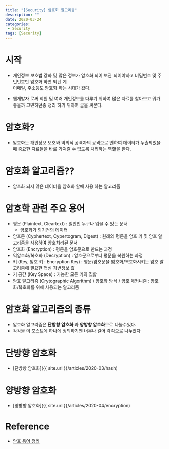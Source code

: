 ```yaml
---
title: "[Security] 암호화 알고리즘"
description: ""
date: 2020-03-24
categories:
 - Security
tags: [Security]
---
```



# 시작
- 개인정보 보호법 강화 및 많은 정보가 암호화 되어 보관 되어야하고 비밀번호 및 주민번호만 암호화 하면 되던 게<br>
  이메일, 주소등도 암호화 하는 시대가 왔다.<br>

- 웹개발자 로써 회원 및 여러 개인정보를 다루기 위하여 많은 자료를 찾아보고 뭐가 좋을까 고민하던중 정리 하기 위하여 글을 써본다.


# 암호화?
- 암호화는 개인정보 보호와 악의적 공격자의 공격으로 인하여 데이터가 누출되었을 때 중요한 자료들을 바로 가져갈 수 없도록 처리하는 역할을 한다.


# 암호화 알고리즘??
- 암호화 되지 않은 데이터을 암호화 할때 사용 하는 알고리즘 


# 암호학 관련 주요 용어
- 평문 (Plaintext, Cleartext) : 일반인 누구나 읽을 수 있는 문서
  - 암호화가 되기전의 데이터
- 암호문 (Cyphertext, Cypertogram, Digest) : 원래의 평문을 암호 키 및 암호 알고리즘을 사용하여 암호처리된 문서
- 암호화 (Encryption) : 평문을 암호문으로 만드는 과정
- 역암호화/복호화 (Decryption) : 암호문으로부터 평문을 복원하는  과정
- 키 (Key, 암호 키 : Encryption Key) : 평문/암호문을 암호화/복호화시키는 암호 알고리즘에 필요한 핵심 가변정보 값
- 키 공간 (Key Space) : 가능한 모든 키의 집합
- 암호 알고리즘 (Crytographic Algorithm) / 암호화 방식 / 암호 매커니즘 : 암호화/복호화를 위해 사용되는 알고리즘


# 암호화 알고리즘의 종류
- 암호화 알고리즘은 **단방향 암호화** 과 **양방향 암호화**으로 나눌수있다.
- 각각을 이 포스트에 하나에 정의하기엔 너무나 길어 각각으로 나누었다


# 단방향 암호화
- [단방향 암호화]({{ site.url }}/articles/2020-03/hash)


# 양방향 암호화
- [양방향 암호화]({{ site.url }}/articles/2020-04/encryption)


# Reference

* [암호 용어 정리](http://www.ktword.co.kr/abbr_view.php?m_temp1=4240)
